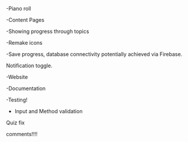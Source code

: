  -Piano roll
 
 -Content Pages
 
 -Showing progress through topics
 
 -Remake icons
 
 -Save progress, database connectivity potentially achieved via Firebase.
 
 Notification toggle.
 
 -Website
 
 -Documentation
 
 -Testing!

- Input and Method validation

Quiz fix

comments!!!!
